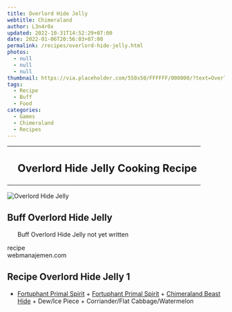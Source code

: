 ```yaml
---
title: Overlord Hide Jelly
webtitle: Chimeraland
author: L3n4r0x
updated: 2022-10-31T14:52:29+07:00
date: 2022-01-06T20:56:03+07:00
permalink: /recipes/overlord-hide-jelly.html
photos:
  - null
  - null
  - null
thumbnail: https://via.placeholder.com/550x50/FFFFFF/000000/?text=Overlord Hide Jelly
tags:
  - Recipe
  - Buff
  - Food
categories:
  - Games
  - Chimeraland
  - Recipes
---
```


<section id="bootstrap-wrapper"><link rel="stylesheet" href="https://cdn.statically.io/gh/dimaslanjaka/Web-Manajemen/40ac3225/css/bootstrap-4.5-wrapper.css"/><div class="row mb-2"><div class="col-md-12 mb-2"><table class="table" id="post-info"><tbody><tr><td></td><td><h1 class="fs-5">Overlord Hide Jelly Cooking Recipe</h1></td></tr></tbody></table></div></div><div class="card mb-2"><div class="row g-0"><div class="col-sm-4 position-relative mb-2"><img src="https://via.placeholder.com/600" class="card-img fit-cover w-100 h-100" alt="Overlord Hide Jelly" data-fancybox="true"/></div><div class="col-sm-8 mb-2"><div class="card-body"><h2 class="card-title fs-5">Buff Overlord Hide Jelly</h2><div class="card-text"><ul>Buff Overlord Hide Jelly not yet written</ul></div><span class="badge rounded-pill bg-dark">recipe</span></div><div class="card-footer text-end text-muted">webmanajemen.com</div></div></div></div><div class="row mb-2"><div class="col-12 col-lg-6 recipe-item mb-2"><div class="card"><div class="card-body"><h2 class="card-title fs-5">Recipe Overlord Hide Jelly 1</h2><div class="card-text"><ul><li><a class="text-decoration-none" href="/chimeraland/materials/fortuphant-primal-spirit.html">Fortuphant Primal Spirit</a><span> + </span><a class="text-decoration-none" href="/chimeraland/materials/fortuphant-primal-spirit.html">Fortuphant Primal Spirit</a><span> + </span><a class="text-decoration-none" href="/chimeraland/materials/chimeraland-beast-hide.html">Chimeraland Beast Hide</a><span> + </span>Dew/Ice Piece<span> + </span>Corriander/Flat Cabbage/Watermelon</li></ul></div></div></div></div></div></section>